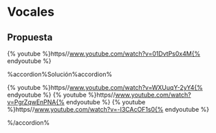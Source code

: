 
# Vocales

## Propuesta

{% youtube %}https//www.youtube.com/watch?v=01DvtPs0x4M{% endyoutube %}


%accordion%Solución%accordion%

{% youtube %}https//www.youtube.com/watch?v=WXUuqY-2yY4{% endyoutube %}
{% youtube %}https//www.youtube.com/watch?v=PgrZqwEnPNA{% endyoutube %}
{% youtube %}https//www.youtube.com/watch?v=-I3CAcOF1s0{% endyoutube %}

%/accordion%